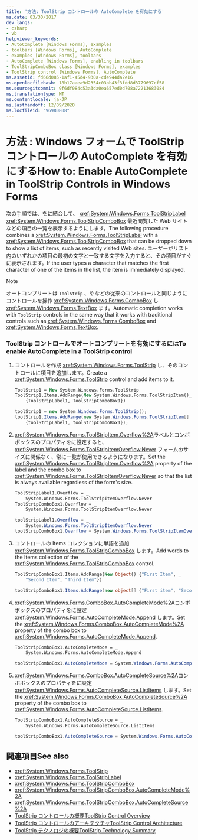 ```yaml
---
title: '方法: ToolStrip コントロールの AutoComplete を有効にする'
ms.date: 03/30/2017
dev_langs:
- csharp
- vb
helpviewer_keywords:
- AutoComplete [Windows Forms], examples
- toolbars [Windows Forms], AutoComplete
- examples [Windows Forms], toolbars
- AutoComplete [Windows Forms], enabling in toolbars
- ToolStripComboBox class [Windows Forms], examples
- ToolStrip control [Windows Forms], AutoComplete
ms.assetid: fd66d085-1af1-45d4-930a-cde944da2e16
ms.openlocfilehash: 18b17aaea9d2354c03bb43f3fdd8d3779697cf58
ms.sourcegitcommit: 9f6df084c53a3da0ea657ed0d708a72213683084
ms.translationtype: MT
ms.contentlocale: ja-JP
ms.lasthandoff: 12/09/2020
ms.locfileid: "96980808"
---
```

# <a name="how-to-enable-autocomplete-in-toolstrip-controls-in-windows-forms"></a><span data-ttu-id="31710-102">方法 : Windows フォームで ToolStrip コントロールの AutoComplete を有効にする</span><span class="sxs-lookup"><span data-stu-id="31710-102">How to: Enable AutoComplete in ToolStrip Controls in Windows Forms</span></span>
<span data-ttu-id="31710-103">次の手順では、をに結合して、 <xref:System.Windows.Forms.ToolStripLabel> <xref:System.Windows.Forms.ToolStripComboBox> 最近閲覧した Web サイトなどの項目の一覧を表示するようにします。</span><span class="sxs-lookup"><span data-stu-id="31710-103">The following procedure combines a <xref:System.Windows.Forms.ToolStripLabel> with a <xref:System.Windows.Forms.ToolStripComboBox> that can be dropped down to show a list of items, such as recently visited Web sites.</span></span> <span data-ttu-id="31710-104">ユーザーがリスト内のいずれかの項目の最初の文字と一致する文字を入力すると、その項目がすぐに表示されます。</span><span class="sxs-lookup"><span data-stu-id="31710-104">If the user types a character that matches the first character of one of the items in the list, the item is immediately displayed.</span></span>  
  
> [!NOTE]
> <span data-ttu-id="31710-105">オートコンプリートは `ToolStrip` 、やなどの従来のコントロールと同じようにコントロールを操作 <xref:System.Windows.Forms.ComboBox> し <xref:System.Windows.Forms.TextBox> ます。</span><span class="sxs-lookup"><span data-stu-id="31710-105">Automatic completion works with `ToolStrip` controls in the same way that it works with traditional controls such as <xref:System.Windows.Forms.ComboBox> and <xref:System.Windows.Forms.TextBox>.</span></span>  
  
### <a name="to-enable-autocomplete-in-a-toolstrip-control"></a><span data-ttu-id="31710-106">ToolStrip コントロールでオートコンプリートを有効にするには</span><span class="sxs-lookup"><span data-stu-id="31710-106">To enable AutoComplete in a ToolStrip control</span></span>  
  
1. <span data-ttu-id="31710-107">コントロールを作成 <xref:System.Windows.Forms.ToolStrip> し、そのコントロールに項目を追加します。</span><span class="sxs-lookup"><span data-stu-id="31710-107">Create a <xref:System.Windows.Forms.ToolStrip> control and add items to it.</span></span>  
  
    ```vb  
    ToolStrip1 = New System.Windows.Forms.ToolStrip  
    ToolStrip1.Items.AddRange(New System.Windows.Forms.ToolStripItem()_  
        {ToolStripLabel1, ToolStripComboBox1})  
    ```  
  
    ```csharp  
    toolStrip1 = new System.Windows.Forms.ToolStrip();  
    toolStrip1.Items.AddRange(new System.Windows.Forms.ToolStripItem[]
        {toolStripLabel1, toolStripComboBox1});  
    ```  
  
2. <span data-ttu-id="31710-108"><xref:System.Windows.Forms.ToolStripItem.Overflow%2A>ラベルとコンボボックスのプロパティをに設定すると、 <xref:System.Windows.Forms.ToolStripItemOverflow.Never> フォームのサイズに関係なく、常に一覧が使用できるようになります。</span><span class="sxs-lookup"><span data-stu-id="31710-108">Set the <xref:System.Windows.Forms.ToolStripItem.Overflow%2A> property of the label and the combo box to <xref:System.Windows.Forms.ToolStripItemOverflow.Never> so that the list is always available regardless of the form's size.</span></span>  
  
    ```vb  
    ToolStripLabel1.Overflow = _  
        System.Windows.Forms.ToolStripItemOverflow.Never  
    ToolStripComboBox1.Overflow = _  
        System.Windows.Forms.ToolStripItemOverflow.Never  
    ```  
  
    ```csharp  
    toolStripLabel1.Overflow = _  
        System.Windows.Forms.ToolStripItemOverflow.Never  
    toolStripComboBox1.Overflow = System.Windows.Forms.ToolStripItemOverflow.Never  
    ```  
  
3. <span data-ttu-id="31710-109">コントロールの Items コレクションに単語を追加 <xref:System.Windows.Forms.ToolStripComboBox> します。</span><span class="sxs-lookup"><span data-stu-id="31710-109">Add words to the Items collection of the <xref:System.Windows.Forms.ToolStripComboBox> control.</span></span>  
  
    ```vb  
    ToolStripComboBox1.Items.AddRange(New Object() {"First Item", _  
        "Second Item", "Third Item"})  
    ```  
  
    ```csharp  
    toolStripComboBox1.Items.AddRange(new object[] {"First item", "Second item", "Third item"});  
    ```  
  
4. <span data-ttu-id="31710-110"><xref:System.Windows.Forms.ComboBox.AutoCompleteMode%2A>コンボボックスのプロパティをに設定 <xref:System.Windows.Forms.AutoCompleteMode.Append> します。</span><span class="sxs-lookup"><span data-stu-id="31710-110">Set the <xref:System.Windows.Forms.ComboBox.AutoCompleteMode%2A> property of the combo box to <xref:System.Windows.Forms.AutoCompleteMode.Append>.</span></span>  
  
    ```vb  
    ToolStripComboBox1.AutoCompleteMode = _  
        System.Windows.Forms.AutoCompleteMode.Append  
    ```  
  
    ```csharp  
    toolStripComboBox1.AutoCompleteMode = System.Windows.Forms.AutoCompleteMode.Append;  
    ```  
  
5. <span data-ttu-id="31710-111"><xref:System.Windows.Forms.ComboBox.AutoCompleteSource%2A>コンボボックスのプロパティをに設定 <xref:System.Windows.Forms.AutoCompleteSource.ListItems> します。</span><span class="sxs-lookup"><span data-stu-id="31710-111">Set the <xref:System.Windows.Forms.ComboBox.AutoCompleteSource%2A> property of the combo box to <xref:System.Windows.Forms.AutoCompleteSource.ListItems>.</span></span>  
  
    ```vb  
    ToolStripComboBox1.AutoCompleteSource = _  
        System.Windows.Forms.AutoCompleteSource.ListItems  
    ```  
  
    ```csharp  
    toolStripComboBox1.AutoCompleteSource = System.Windows.Forms.AutoCompleteSource.ListItems;  
    ```  
  
## <a name="see-also"></a><span data-ttu-id="31710-112">関連項目</span><span class="sxs-lookup"><span data-stu-id="31710-112">See also</span></span>

- <xref:System.Windows.Forms.ToolStrip>
- <xref:System.Windows.Forms.ToolStripLabel>
- <xref:System.Windows.Forms.ToolStripComboBox>
- <xref:System.Windows.Forms.ToolStripComboBox.AutoCompleteMode%2A>
- <xref:System.Windows.Forms.ToolStripComboBox.AutoCompleteSource%2A>
- [<span data-ttu-id="31710-113">ToolStrip コントロールの概要</span><span class="sxs-lookup"><span data-stu-id="31710-113">ToolStrip Control Overview</span></span>](toolstrip-control-overview-windows-forms.md)
- [<span data-ttu-id="31710-114">ToolStrip コントロールのアーキテクチャ</span><span class="sxs-lookup"><span data-stu-id="31710-114">ToolStrip Control Architecture</span></span>](toolstrip-control-architecture.md)
- [<span data-ttu-id="31710-115">ToolStrip テクノロジの概要</span><span class="sxs-lookup"><span data-stu-id="31710-115">ToolStrip Technology Summary</span></span>](toolstrip-technology-summary.md)
